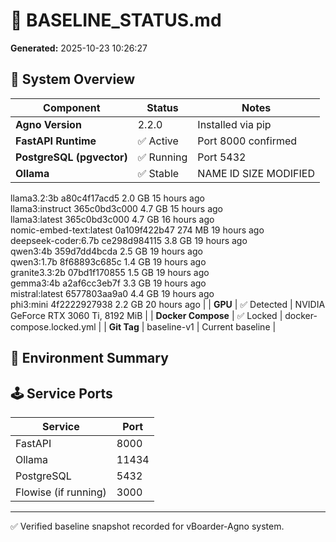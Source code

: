 # 🧾 BASELINE_STATUS.md
**Generated:** 2025-10-23 10:26:27

## 🧩 System Overview
| Component | Status | Notes |
|------------|--------|-------|
| **Agno Version** | 2.2.0 | Installed via pip |
| **FastAPI Runtime** | ✅ Active | Port 8000 confirmed |
| **PostgreSQL (pgvector)** | ✅ Running | Port 5432 |
| **Ollama** | ✅ Stable | NAME                       ID              SIZE      MODIFIED     
llama3.2:3b                a80c4f17acd5    2.0 GB    15 hours ago    
llama3:instruct            365c0bd3c000    4.7 GB    15 hours ago    
llama3:latest              365c0bd3c000    4.7 GB    16 hours ago    
nomic-embed-text:latest    0a109f422b47    274 MB    19 hours ago    
deepseek-coder:6.7b        ce298d984115    3.8 GB    19 hours ago    
qwen3:4b                   359d7dd4bcda    2.5 GB    19 hours ago    
qwen3:1.7b                 8f68893c685c    1.4 GB    19 hours ago    
granite3.3:2b              07bd1f170855    1.5 GB    19 hours ago    
gemma3:4b                  a2af6cc3eb7f    3.3 GB    19 hours ago    
mistral:latest             6577803aa9a0    4.4 GB    19 hours ago    
phi3:mini                  4f2222927938    2.2 GB    20 hours ago |
| **GPU** | ✅ Detected | NVIDIA GeForce RTX 3060 Ti, 8192 MiB |
| **Docker Compose** | ✅ Locked | docker-compose.locked.yml |
| **Git Tag** | baseline-v1 | Current baseline |

## 🔐 Environment Summary

## 🕹️ Service Ports
| Service | Port |
|----------|------|
| FastAPI | 8000 |
| Ollama | 11434 |
| PostgreSQL | 5432 |
| Flowise (if running) | 3000 |

---
✅ Verified baseline snapshot recorded for vBoarder-Agno system.
